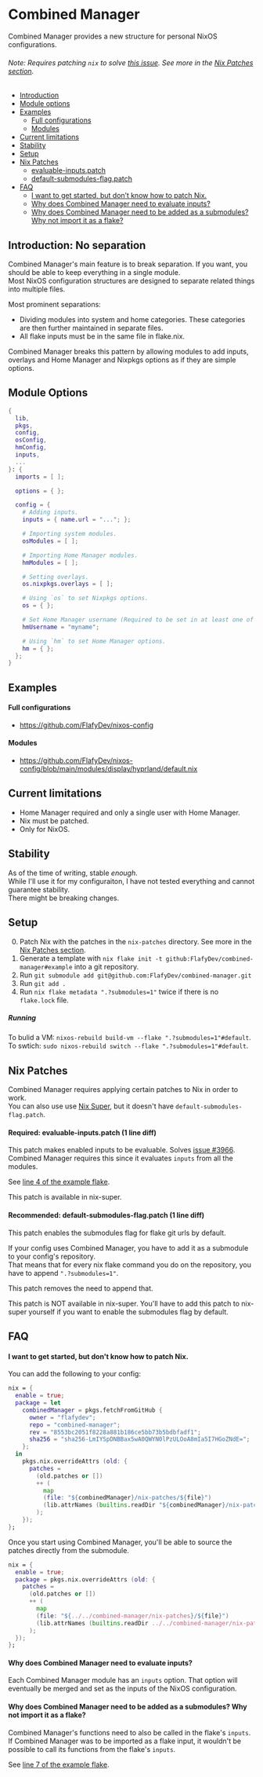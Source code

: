 # Combined Manager
Combined Manager provides a new structure for personal NixOS configurations.
###### Note: Requires patching `nix` to solve [this issue](https://github.com/NixOS/nix/issues/3966). See more in the [Nix Patches section](#nix-patches).

- [Introduction](#introduction-no-separation)  
- [Module options](#module-options)  
- [Examples](#examples)  
    - [Full configurations](#full-configurations)  
    - [Modules](#modules)  
- [Current limitations](#examples)  
- [Stability](#stability)  
- [Setup](#setup)  
- [Nix Patches](#nix-patches)
  - [evaluable-inputs.patch](#required-evaluable-inputspatch-1-line-diff)
  - [default-submodules-flag.patch](#recommended-default-submodules-flagpatch-1-line-diff)
- [FAQ](#faq)
  - [I want to get started, but don’t know how to patch Nix.](#i-want-to-get-started-but-dont-know-how-to-patch-nix)
  - [Why does Combined Manager need to evaluate inputs?](#why-does-combined-manager-need-to-evaluate-inputs)
  - [Why does Combined Manager need to be added as a submodules? Why not import it as a flake?](#why-does-combined-manager-need-to-be-added-as-a-submodules-why-not-import-it-as-a-flake)

## Introduction: No separation
Combined Manager's main feature is to break separation. If you want, you should be able to keep everything in a single module.  
Most NixOS configuration structures are designed to separate related things into multiple files.  

Most prominent separations:  
- Dividing modules into system and home categories. These categories are then further maintained in separate files.
- All flake inputs must be in the same file in flake.nix.

Combined Manager breaks this pattern by allowing modules to add inputs, overlays and Home Manager and Nixpkgs options as if they are simple options.

## Module Options
```nix
{
  lib,
  pkgs,
  config,
  osConfig,
  hmConfig,
  inputs,
  ...
}: {
  imports = [ ];

  options = { };

  config = {
    # Adding inputs.
    inputs = { name.url = "..."; };

    # Importing system modules.
    osModules = [ ];

    # Importing Home Manager modules.
    hmModules = [ ];

    # Setting overlays.
    os.nixpkgs.overlays = [ ];

    # Using `os` to set Nixpkgs options.
    os = { };

    # Set Home Manager username (Required to be set in at least one of the modules).
    hmUsername = "myname";

    # Using `hm` to set Home Manager options.
    hm = { };
  };
}
```

## Examples
#### Full configurations
- https://github.com/FlafyDev/nixos-config
#### Modules
- https://github.com/FlafyDev/nixos-config/blob/main/modules/display/hyprland/default.nix


## Current limitations
- Home Manager required and only a single user with Home Manager.
- Nix must be patched. 
- Only for NixOS.

## Stability
As of the time of writing, stable _enough_.  
While I'll use it for my configuraiton, I have not tested everything and cannot guarantee stability.  
There might be breaking changes.

## Setup
0. Patch Nix with the patches in the `nix-patches` directory. See more in the [Nix Patches section](#nix-patches).
1. Generate a template with `nix flake init -t github:FlafyDev/combined-manager#example` into a git repository.
2. Run `git submodule add git@github.com:FlafyDev/combined-manager.git`
3. Run `git add .`
4. Run `nix flake metadata ".?submodules=1"` twice if there is no `flake.lock` file.

##### Running
To bulid a VM: `nixos-rebuild build-vm --flake ".?submodules=1"#default`.  
To swtich: `sudo nixos-rebuild switch --flake ".?submodules=1"#default`.  


## Nix Patches 
Combined Manager requires applying certain patches to Nix in order to work.  
You can also use use [Nix Super](https://git.privatevoid.net/max/nix-super), but it doesn't have `default-submodules-flag.patch`.  

#### Required: evaluable-inputs.patch (1 line diff)
This patch makes enabled inputs to be evaluable. Solves [issue #3966](https://github.com/NixOS/nix/issues/3966).  
Combined Manager requires this since it evaluates `inputs` from all the modules.  

See [line 4 of the example flake](https://github.com/FlafyDev/combined-manager/blob/cf13c190cd51cb2d2e408c8bb3ba8398bc9c568c/templates/example/flake.nix#L4).  

This patch is available in nix-super.

#### Recommended: default-submodules-flag.patch (1 line diff)
This patch enables the submodules flag for flake git urls by default.  

If your config uses Combined Manager, you have to add it as a submodule to your config's repository.  
That means that for every nix flake command you do on the repository, you have to append `".?submodules=1"`.  

This patch removes the need to append that.

This patch is NOT available in nix-super.
You'll have to add this patch to nix-super yourself if you want to enable the submodules flag by default.

## FAQ

#### I want to get started, but don't know how to patch Nix.
You can add the following to your config:

```nix
nix = {
  enable = true;
  package = let
    combinedManager = pkgs.fetchFromGitHub {
      owner = "flafydev";
      repo = "combined-manager";
      rev = "8553bc2051f8228a881b186ce5bb73b5bdbfadf1";
      sha256 = "sha256-LmIYSpDNBBax5wA0QWYN0lPzULOoA8mIa5I7HGoZNdE=";
    };
  in
    pkgs.nix.overrideAttrs (old: {
      patches =
        (old.patches or [])
        ++ (
          map
          (file: "${combinedManager}/nix-patches/${file}")
          (lib.attrNames (builtins.readDir "${combinedManager}/nix-patches"))
        );
    });
};
```

Once you start using Combined Manager, you'll be able to source the patches directly from the submodule.
```nix
nix = {
  enable = true;
  package = pkgs.nix.overrideAttrs (old: {
    patches =
      (old.patches or [])
      ++ (
        map
        (file: "${../../combined-manager/nix-patches}/${file}")
        (lib.attrNames (builtins.readDir ../../combined-manager/nix-patches))
      );
  });
};
```

#### Why does Combined Manager need to evaluate inputs?
Each Combined Manager module has an `inputs` option. That option will eventually be merged and set as the inputs of the NixOS configuration.

#### Why does Combined Manager need to be added as a submodules? Why not import it as a flake?
Combined Manager's functions need to also be called in the flake's `inputs`.
If Combined Manager was to be imported as a flake input, it wouldn't be possible to call its functions from the flake's `inputs`.  

See [line 7 of the example flake](https://github.com/FlafyDev/combined-manager/blob/cf13c190cd51cb2d2e408c8bb3ba8398bc9c568c/templates/example/flake.nix#LL7C4-L7C4).

